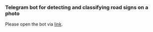 ### Telegram bot for detecting and classifying road signs on a photo

Please open the bot via [link](https://t.me/road_sign_classifier_bot).
